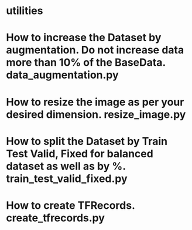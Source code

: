 # utilities

# How to increase the Dataset by augmentation. Do not increase data more than 10% of the BaseData. data_augmentation.py
# How to resize the image as per your desired dimension. resize_image.py
# How to split the Dataset by Train Test Valid, Fixed for balanced dataset as well as by %. train_test_valid_fixed.py
# How to create TFRecords. create_tfrecords.py
